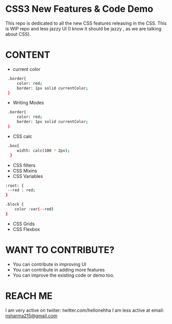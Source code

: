 # CSS3 New Features & Code Demo

This repo is dedicated to all the new CSS features releasing in the CSS.
This is WIP repo and less jazzy UI (I know it should be jazzy , as we are talking about CSS).

# CONTENT

- current color

```sh
 .border{
     color: red;
     border: 1px solid currentColor;
 }
```

- Writing Modes

```sh
 .border{
     color: red;
     border: 1px solid currentColor;
 }
```

- CSS calc

```sh
 .box{
     width: calc(100 * 2px);
  }
```

- CSS filters
- CSS Mixins
- CSS Variables

```sh
:root: {
 --red : red;
}

.block {
    color :var(--red)
}

```

- CSS Grids
- CSS Flexbox

# WANT TO CONTRIBUTE?

- You can contribute in improving UI
- You can contribute in adding more features
- You can improve the existing code or demo too.

# REACH ME

I am very active on twiiter: twitter.com/hellonehha
I am less active at email: nsharma215@gmail.com
